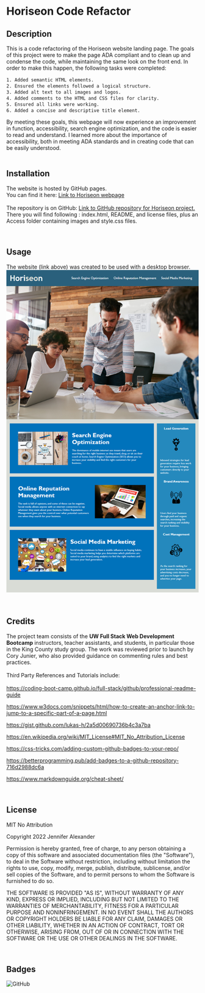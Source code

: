 # Horiseon Code Refactor

## Description

This is a code refactoring of the Horiseon website landing page. The goals of this project were to make the page ADA compliant and to clean up and condense the code, while maintaining the same look on the front end. In order to make this happen, the following tasks were completed: 

	1. Added semantic HTML elements.
	2. Ensured the elements followed a logical structure.
	3. Added alt text to all images and logos.
	4. Added comments to the HTML and CSS files for clarity.
	5. Ensured all links were working.
	6. Added a concise and descriptive title element.

By meeting these goals, this webpage will now experience an improvement in function, accessibility, search engine optimization, and the code is easier to read and understand. I learned more about the importance of accessibility, both in meeting ADA standards and in creating code that can be easily understood.
<br>
<br>

## Installation
The website is hosted by GitHub pages. <br>
You can find it here: [Link to Horiseon webpage](https://jsalexan.github.io/horiseon-code-refactor/)
<br><br>
The repository is on GitHub: [Link to GitHub repository for Horiseon project.](https://github.com/jsalexan/horiseon-code-refactor) <br>
There you will find following : index.html, README, and license files, plus an Access folder containing images and style.css files.

<br>

## Usage
The website (link above) was created to be used with a desktop browser. 
![Screen capture of the webpage.](./assets/images/Screencapture%20of%20Horiseon%20webpage.png)

<br>

## Credits
The project team consists of the **UW Full Stack Web Development Bootcamp** instructors, teacher assistants, and students, in particular those in the King County study group. The work was reviewed prior to launch by Cory Junier, who also provided guidance on commenting rules and best practices.
<br>
<br>
Third Party References and Tutorials include: 
<br><br>
https://coding-boot-camp.github.io/full-stack/github/professional-readme-guide

https://www.w3docs.com/snippets/html/how-to-create-an-anchor-link-to-jump-to-a-specific-part-of-a-page.html

https://gist.github.com/lukas-h/2a5d00690736b4c3a7ba

https://en.wikipedia.org/wiki/MIT_License#MIT_No_Attribution_License

https://css-tricks.com/adding-custom-github-badges-to-your-repo/

https://betterprogramming.pub/add-badges-to-a-github-repository-716d2988dc6a

https://www.markdownguide.org/cheat-sheet/

<br>

## License
MIT No Attribution

Copyright 2022 Jennifer Alexander

Permission is hereby granted, free of charge, to any person obtaining a copy of this
software and associated documentation files (the "Software"), to deal in the Software
without restriction, including without limitation the rights to use, copy, modify,
merge, publish, distribute, sublicense, and/or sell copies of the Software, and to
permit persons to whom the Software is furnished to do so.

THE SOFTWARE IS PROVIDED "AS IS", WITHOUT WARRANTY OF ANY KIND, EXPRESS OR IMPLIED,
INCLUDING BUT NOT LIMITED TO THE WARRANTIES OF MERCHANTABILITY, FITNESS FOR A
PARTICULAR PURPOSE AND NONINFRINGEMENT. IN NO EVENT SHALL THE AUTHORS OR COPYRIGHT
HOLDERS BE LIABLE FOR ANY CLAIM, DAMAGES OR OTHER LIABILITY, WHETHER IN AN ACTION
OF CONTRACT, TORT OR OTHERWISE, ARISING FROM, OUT OF OR IN CONNECTION WITH THE
SOFTWARE OR THE USE OR OTHER DEALINGS IN THE SOFTWARE.

<br>

## Badges
![GitHub](https://img.shields.io/github/license/jsalexan/horiseon-code-refactor)
